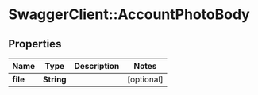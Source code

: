 # SwaggerClient::AccountPhotoBody

## Properties
Name | Type | Description | Notes
------------ | ------------- | ------------- | -------------
**file** | **String** |  | [optional] 


